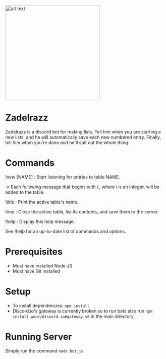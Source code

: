 <img src="https://images2.imgbox.com/a1/c2/pGy6ICJI_o.jpg" alt="alt text" width="300">

# Zadelrazz
Zadelrazz is a discord bot for making lists. Tell him when you are starting a new lists, and he will automatically save each new numbered entry. Finally, tell him when you're done and he'll spit out the whole thing.

# Commands
!new [NAME] : Start listening for entries to table NAME.

-> Each following message that begins with i., where i is an integer, will be added to the table.

!title : Print the active table's name.

!end : Close the active table, list its contents, and save them to the server.

!help : Display this help message.

See !help for an up-to-date list of commands and options.

# Prerequisites

* Must have installed Node JS
* Must have Git installed

# Setup

* To install dependencies: `npm install`
* Discord.io's gateway is currently broken so to run bots also run `npm install woor/discord.io#gateway_v6` in the main directory

# Running Server

Simply run the command `node bot.js`
